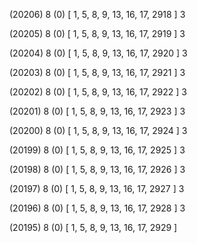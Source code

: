 (20206) 8 (0) [ 1, 5, 8, 9, 13, 16, 17, 2918 ] 3 


(20205) 8 (0) [ 1, 5, 8, 9, 13, 16, 17, 2919 ] 3 


(20204) 8 (0) [ 1, 5, 8, 9, 13, 16, 17, 2920 ] 3 


(20203) 8 (0) [ 1, 5, 8, 9, 13, 16, 17, 2921 ] 3 


(20202) 8 (0) [ 1, 5, 8, 9, 13, 16, 17, 2922 ] 3 


(20201) 8 (0) [ 1, 5, 8, 9, 13, 16, 17, 2923 ] 3 


(20200) 8 (0) [ 1, 5, 8, 9, 13, 16, 17, 2924 ] 3 


(20199) 8 (0) [ 1, 5, 8, 9, 13, 16, 17, 2925 ] 3 


(20198) 8 (0) [ 1, 5, 8, 9, 13, 16, 17, 2926 ] 3 


(20197) 8 (0) [ 1, 5, 8, 9, 13, 16, 17, 2927 ] 3 


(20196) 8 (0) [ 1, 5, 8, 9, 13, 16, 17, 2928 ] 3 


(20195) 8 (0) [ 1, 5, 8, 9, 13, 16, 17, 2929 ]  

